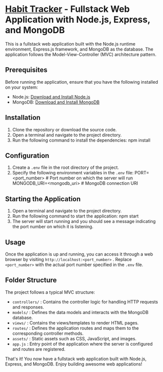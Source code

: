 # [Habit Tracker](https://habit-tracker-e5an.onrender.com) - Fullstack Web Application with Node.js, Express, and MongoDB

This is a fullstack web application built with the Node.js runtime environment, Express.js framework, and MongoDB as the database. The application follows the Model-View-Controller (MVC) architecture pattern. 

## Prerequisites
Before running the application, ensure that you have the following installed on your system:
- Node.js: [Download and Install Node.js](https://nodejs.org)
- MongoDB: [Download and Install MongoDB](https://www.mongodb.com/try/download/community)

## Installation
1. Clone the repository or download the source code.
2. Open a terminal and navigate to the project directory.
3. Run the following command to install the dependencies:
npm install
## Configuration
1. Create a  `.env`  file in the root directory of the project.
2. Specify the following environment variables in the  `.env`  file:
PORT=<port_number>            # Port number on which the server will run
MONGODB_URI=<mongodb_uri>     # MongoDB connection URI
## Starting the Application
1. Open a terminal and navigate to the project directory.
2. Run the following command to start the application:
npm start
3. The server will start running and you should see a message indicating the port number on which it is listening.

## Usage
Once the application is up and running, you can access it through a web browser by visiting  `http://localhost:<port_number>` . Replace  `<port_number>`  with the actual port number specified in the  `.env`  file.

## Folder Structure
The project follows a typical MVC structure:
-  `controllers/` : Contains the controller logic for handling HTTP requests and responses.
-  `models/` : Defines the data models and interacts with the MongoDB database.
-  `views/` : Contains the views/templates to render HTML pages.
-  `routes/` : Defines the application routes and maps them to the corresponding controller methods.
-  `assets/` : Static assets such as CSS, JavaScript, and images.
-  `app.js` : Entry point of the application where the server is configured and routes are registered.

That's it! You now have a fullstack web application built with Node.js, Express, and MongoDB. Enjoy building awesome web applications!